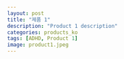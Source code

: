 ```yaml
---
layout: post
title: "제품 1"
description: "Product 1 description"
categories: products_ko
tags: [ADHD, Product 1]
image: product1.jpeg
---
```

